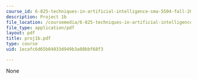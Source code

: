 ```yaml
---
course_id: 6-825-techniques-in-artificial-intelligence-sma-5504-fall-2002
description: Project 1b
file_location: /coursemedia/6-825-techniques-in-artificial-intelligence-sma-5504-fall-2002/1ecafc6d65b04033d949b3a80bbf68f3_proj1b.pdf
file_type: application/pdf
layout: pdf
title: proj1b.pdf
type: course
uid: 1ecafc6d65b04033d949b3a80bbf68f3

---
```

None